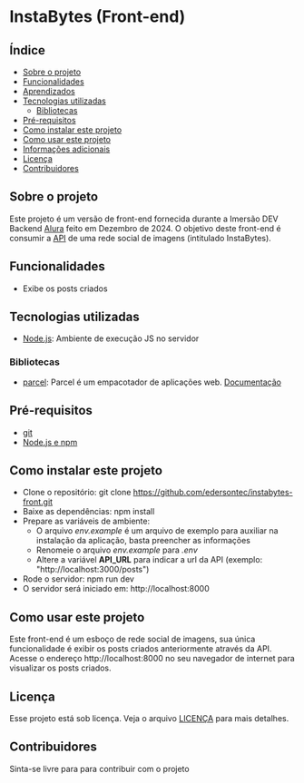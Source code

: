 # InstaBytes (Front-end)

## Índice

- [Sobre o projeto](#sobre-o-projeto)
- [Funcionalidades](#funcionalidades)
- [Aprendizados](#aprendizados)
- [Tecnologias utilizadas](#tecnologias-utilizadas)
	- [Bibliotecas](#bibliotecas)
- [Pré-requisitos](#pré-requisitos)
- [Como instalar este projeto](#como-instalar-este-projeto)
- [Como usar este projeto](#como-usar-este-projeto)
- [Informações adicionais](#informações-adicionais)
- [Licença](#licença)
- [Contribuidores](#contribuidores)

## Sobre o projeto

Este projeto é um versão de front-end fornecida durante a Imersão DEV Backend [Alura](https://www.alura.com.br/) feito em Dezembro de 2024. O objetivo deste front-end é consumir a [API](https://github.com/edersontec/instabytes-back) de uma rede social de imagens (intitulado InstaBytes).

## Funcionalidades

- Exibe os posts criados

## Tecnologias utilizadas

- [Node.js](https://nodejs.org/): Ambiente de execução JS no servidor

### Bibliotecas

- [parcel](https://www.npmjs.com/package/parcel): Parcel é um empacotador de aplicações web. [Documentação](https://pt.parceljs.org/)

## Pré-requisitos

- [git](https://git-scm.com/)
- [Node.js e npm](https://nodejs.org/pt)

## Como instalar este projeto

- Clone o repositório: git clone https://github.com/edersontec/instabytes-front.git
- Baixe as dependências: npm install
- Prepare as variáveis de ambiente:
  - O arquivo *env.example* é um arquivo de exemplo para auxiliar na instalação da aplicação, basta preencher as informações
  - Renomeie o arquivo *env.example* para *.env*
  - Altere a variável **API_URL** para indicar a url da API (exemplo: "http://localhost:3000/posts")
- Rode o servidor: npm run dev
- O servidor será iniciado em: http://localhost:8000

## Como usar este projeto

Este front-end é um esboço de rede social de imagens, sua única funcionalidade é exibir os posts criados anteriormente através da API. Acesse o endereço http://localhost:8000 no seu navegador de internet para visualizar os posts criados.

## Licença

Esse projeto está sob licença. Veja o arquivo [LICENÇA](LICENSE) para mais detalhes.

## Contribuidores

Sinta-se livre para para contribuir com o projeto
